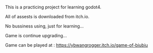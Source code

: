 This is a practicing project for learning godot4.

All of assests is downloaded from itch.io.

No bussiness using, just for learning...

Game is continue upgrading...

Game can be played at : https://ybwangrogger.itch.io/game-of-biubiu 
